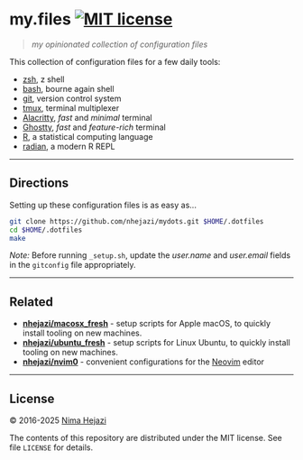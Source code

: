 # my.files [![MIT license](http://img.shields.io/badge/license-MIT-brightgreen.svg)](http://opensource.org/licenses/MIT)

> _my opinionated collection of configuration files_

This collection of configuration files for a few daily tools:

* [zsh](http://zsh.sourceforge.net), z shell
* [bash](https://www.gnu.org/software/bash/), bourne again shell
* [git](https://git-scm.com/), version control system
* [tmux](https://github.com/tmux/tmux/wiki), terminal multiplexer
* [Alacritty](https://alacritty.org/), _fast_ and _minimal_ terminal
* [Ghostty](https://ghostty.org/docs), _fast_ and _feature-rich_ terminal
* [R](https://www.r-project.org), a statistical computing language
* [radian](https://github.com/randy3k/radian), a modern R REPL

---

## Directions

Setting up these configuration files is as easy as...

```bash
git clone https://github.com/nhejazi/mydots.git $HOME/.dotfiles
cd $HOME/.dotfiles
make
```

_Note:_ Before running `_setup.sh`, update the _user.name_ and _user.email_
fields in the `gitconfig` file appropriately.

---

## Related

* __[nhejazi/macosx_fresh](https://github.com/nhejazi/macosx_fresh)__ - setup
    scripts for Apple macOS, to quickly install tooling on new machines.
* __[nhejazi/ubuntu_fresh](https://github.com/nhejazi/ubuntu_fresh)__ - setup
    scripts for Linux Ubuntu, to quickly install tooling on new machines.
* __[nhejazi/nvim0](https://github.com/nhejazi/nvim0)__ - convenient
    configurations for the [Neovim](https://neovim.io/) editor

---

## License

&copy; 2016-2025 [Nima Hejazi](https://nimahejazi.org)

The contents of this repository are distributed under the MIT license. See file
`LICENSE` for details.
